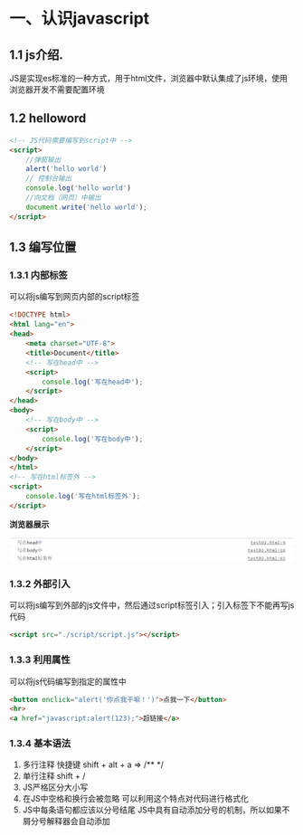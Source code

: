 # 一、认识javascript

## 1.1 js介绍.
JS是实现es标准的一种方式，用于html文件，浏览器中默认集成了js环境，使用浏览器开发不需要配置环境

## 1.2 helloword

```html
<!-- JS代码需要编写到script中 -->
<script>
    //弹窗输出
    alert('hello world')
    // 控制台输出
    console.log('hello world')
    //向文档（网页）中输出
    document.write('hello world');
</script>
```

## 1.3 编写位置
### 1.3.1 内部标签
可以将js编写到网页内部的script标签

```html
<!DOCTYPE html>
<html lang="en">
<head>
    <meta charset="UTF-8">
    <title>Document</title>
    <!-- 写在head中 -->
    <script>
        console.log('写在head中');
    </script>
</head>
<body>
    <!-- 写在body中 -->
    <script>
        console.log('写在body中');
    </script>
</body>
</html>
<!-- 写在html标签外 -->
<script>
    console.log('写在html标签外');
</script>
```

**浏览器展示**

![](/script/JavaScript/base/001.png)

### 1.3.2 外部引入
可以将js编写到外部的js文件中，然后通过script标签引入；引入标签下不能再写js代码

```html
<script src="./script/script.js"></script>
```

### 1.3.3 利用属性

可以将js代码编写到指定的属性中

```html
<button onclick="alert('你点我干嘛！')">点我一下</button>
<hr>
<a href="javascript:alert(123);">超链接</a>
```

### 1.3.4 基本语法

1. 多行注释   快捷键 shift + alt + a => /** */  
2. 单行注释 shift + /
3. JS严格区分大小写
4. 在JS中空格和换行会被忽略
    可以利用这个特点对代码进行格式化
5. JS中每条语句都应该以分号结尾
    JS中具有自动添加分号的机制，所以如果不屑分号解释器会自动添加
    
